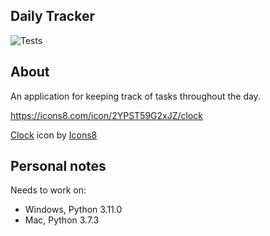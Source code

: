 
Daily Tracker
---
![Tests](https://github.com/Bilbottom/daily-tracker/actions/workflows/tests.yaml/badge.svg)


About
---
An application for keeping track of tasks throughout the day.


https://icons8.com/icon/2YPST59G2xJZ/clock

<a target="_blank" href="https://icons8.com/icon/2YPST59G2xJZ/clock">Clock</a> icon by <a target="_blank" href="https://icons8.com">Icons8</a>


Personal notes
---
Needs to work on:
- Windows, Python 3.11.0
- Mac, Python 3.7.3
